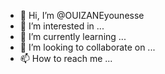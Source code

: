 - 👋 Hi, I’m @OUIZANEyounesse
- 👀 I’m interested in ...
- 🌱 I’m currently learning ...
- 💞️ I’m looking to collaborate on ...
- 📫 How to reach me ...

<!---
OUIZANEyounesse/OUIZANEyounesse is a ✨ special ✨ repository because its `README.md` (this file) appears on your GitHub profile.
You can click the Preview link to take a look at your changes.
--->
